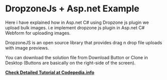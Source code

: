 # DropzoneJs + Asp.net Example
 Here i have explained how in Asp.net C# using Dropzone js plugin we upload bulk images. i.e implement dropzone js plugin in Asp.net C# Webform for uploading images. 
 
  DropzoneJS is an open source library that provides drag n drop file uploads with image previews.
  
  You can download the solution file from Download Button or Clone in Desktop (Buttons are basically on the right-side of the screen).
  
  <a href="https://codepedia.info/using-dropzone-js-file-image-upload-in-asp-net-webform-c/" Title="Click to check tutorials"><b>Check Detailed Tutorial at Codepedia.info</b> </a>
  

